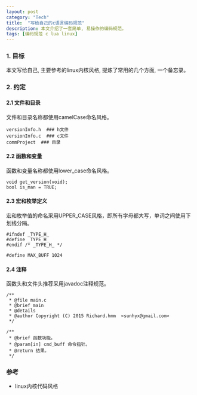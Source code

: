 ```yaml
---
layout: post
category: "Tech"
title:  "写给自己的c语言编码规范"
description: 本文介绍了一套简单, 易操作的编码规范。
tags: [编码规范 c lua linux]
---
```


### 1. 目标  ###
  本文写给自己, 主要参考的linux内核风格, 提炼了常用的几个方面, 一个备忘录。

### 2. 约定 ###

#### 2.1 文件和目录 ####
文件和目录名称都使用camelCase命名风格。

~~~
versionInfo.h  ### h文件
versionInfo.c  ### c文件
commProject  ### 目录
~~~

#### 2.2 函数和变量 ####
函数和变量名称都使用lower_case命名风格。

~~~
void get_version(void);
bool is_man = TRUE;
~~~

#### 2.3 宏和枚举定义 ####
宏和枚举值的命名采用UPPER_CASE风格，即所有字母都大写，单词之间使用下划线分隔。

~~~
#ifndef _TYPE_H_
#define _TYPE_H_
#endif /* _TYPE_H_ */

#define MAX_BUFF 1024
~~~

#### 2.4 注释 ####
函数头和文件头推荐采用javadoc注释规范。

~~~
/**
 * @file main.c
 * @brief main
 * @details
 * @author Copyright (C) 2015 Richard.hmm  <sunhyx@gmail.com>
 */
 
/**
 * @brief 函数功能。
 * @param[in] cmd_buff 命令指针。
 * @return 结果。
 */
~~~

### 参考  ###
* linux内核代码风格
